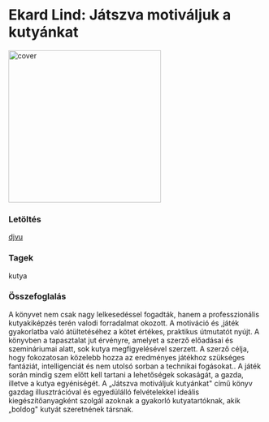 # <a name="id_4">Ekard Lind: Játszva motiváljuk a kutyánkat </a>
<img src="https://github.com/BercziSandor/calibre_lib/raw/main/Ekard%20Lind/Jatszva%20motivaljuk%20a%20kutyankat%20%284%29/cover.jpg" alt="cover" width="300"/>

### Letöltés
[djvu](https://github.com/BercziSandor/calibre_lib/raw/main/Ekard%20Lind/Jatszva%20motivaljuk%20a%20kutyankat%20%284%29/Jatszva%20motivaljuk%20a%20kutyankat%20-%20Ekard%20Lind.djvu)

### Tagek
kutya

### Összefoglalás
<div>
<p>A könyvet nem csak nagy lelkesedéssel fogadták, hanem a professzionális kutyakiképzés terén valodi forradalmat okozott. A motiváció és ,játék gyakorlatba való átültetéséhez a kötet értékes, praktikus útmutatót nyújt. A könyvben a tapasztalat jut érvényre, amelyet a szerző előadásai és szemináriumai alatt, sok kutya megfigyelésével szerzett. A szerző célja, hogy fokozatosan közelebb hozza az eredményes játékhoz szükséges fantáziát, intelligenciát és nem utolsó sorban a technikai fogásokat.. A játék során mindig szem előtt kell tartani a lehetőségek sokaságát, a gazda, illetve a kutya egyéniségét. A „Játszva motiváljuk kutyánkat" című könyv gazdag illusztrációval és egyedülálló felvételekkel ideális kiegészítőanyagként szolgál azoknak a gyakorló kutyatartóknak, akik „boldog" kutyát szeretnének társnak.</p></div>


